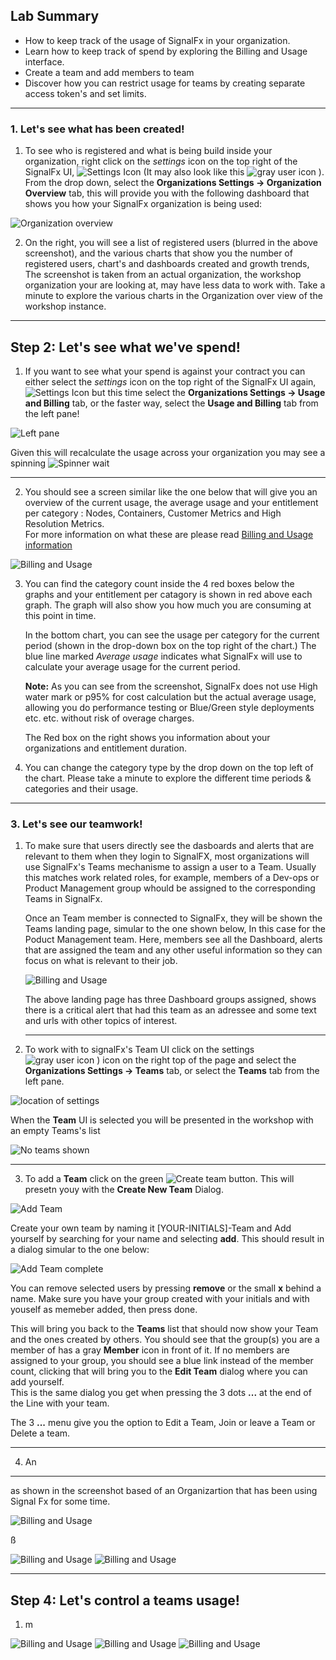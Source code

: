 ## Lab Summary

*  How to keep track of the usage of SignalFx in your organization.
*  Learn how to keep track of spend by exploring the Billing and Usage interface.
*  Create a team and add members to team
*  Discover how you can restrict usage for teams by creating separate access token's and set limits.

---

### 1. Let's see what has been created!

1. To see who is registered and what is being build inside your organization, right click on the *settings* icon on the top right of the SignalFx UI,
![Settings Icon](../images/M1-l7-1.jpg)
   (It may also look like this ![gray user icon](../images/M1-l7-2.jpg) ).
   From the drop down, select the **Organizations Settings → Organization Overview** tab, this will provide 
   you with the following dashboard that shows you how your SignalFx organization is being used:
   
![Organization overview](../images/M1-l7-3.jpg)

2. On the right, you will see a list of registered users (blurred in the above screenshot), and the various 
   charts that show you the number of registered users, chart's and dashboards created and growth trends,
   The screenshot is taken from an actual organization, the workshop organization  your are looking at,
   may have less data to work with.
   Take a minute to explore the various charts in the Organization over view of the workshop instance.

***

## Step 2: Let's see what we've spend!
1. If you want to see what your spend is against your contract you can either select the  *settings* icon 
   on the top right of the SignalFx UI again,
![Settings Icon](../images/M1-l7-1.jpg)
   but this time select the **Organizations Settings → Usage and Billing** tab, or the faster way, 
   select the **Usage and Billing** tab from the left pane!

![Left pane](../images/M1-l7-4.jpg)

   Given this will recalculate the usage across your organization you may see a spinning ![Spinner wait](../images/M1-l7-5.jpg)
    
***

2. You should see a screen similar like the one below  that will give you an overview of the current usage, 
   the average usage  and your entitlement per category : Nodes, Containers, Customer Metrics and 
   High Resolution Metrics.  
   For more information on what these are please read [ Billing and Usage information](https://docs.signalfx.com/en/latest/admin-guide/usage.html#viewing-billing-and-usage-information)
 
![Billing and Usage](../images/M1-l7-6.jpg)

3. You can find the category count inside the 4 red boxes below the graphs and your entitlement 
   per catagory is shown in red above each graph. 
   The graph will also show you how much you are consuming at this point in time.
   
   In the bottom chart, you can see the usage per category for the current period (shown in the 
   drop-down box on the top right of the chart.) 
   The blue line marked _Average usage_ indicates what SignalFx will use to calculate your average usage 
   for the current period. 

   **Note:** As you can see from the screenshot, SignalFx does not use High water mark or p95% for 
   cost calculation but the actual average usage, allowing you do performance testing 
   or Blue/Green style deployments etc. etc. without risk of overage charges.  

   The Red box on the right  shows you information about your organizations and entitlement duration.
   
4.  You can change the category type by the drop down on the top left of the chart.
    Please take a minute to explore the different time periods & categories and their usage.

***

### 3. Let's see our teamwork!
1. To make sure that users directly see the dasboards and alerts that are relevant to them when they login to SignalFX, 
   most organizations will use SignalFx's Teams mechanisme to assign a user to a Team.
   Usually this matches work related roles, for example, members of a Dev-ops or Product Management group whould be assigned 
   to the corresponding Teams in SignalFx.

   Once an Team member is connected to SignalFx, they will be shown the Teams landing page, simular to the one shown below, 
   In this case for the Poduct Management team.
   Here, members see all the Dashboard, alerts that are assigned the team and  any other useful information so they
   can focus on what is relevant to their job.

   
   ![Billing and Usage](../images/M1-l7-9.jpg)

   The above landing page has three Dashboard groups assigned, shows there is a critical alert that had this team as an adressee and some text and urls with other topics of interest. 

   ***
   
2. To work with  to signalFx's Team UI click on the settings ![gray user icon](../images/M1-l7-2.jpg) ) icon on the right top of the page and
   select the **Organizations Settings → Teams** tab, or select the **Teams** tab from the left pane.
    
![location of settings](../images/M1-l7-7.jpg)

   When the **Team** UI is selected you will be presented in the workshop with an empty Teams's list 
  
  ![No teams shown](../images/M1-l7-14.jpg)

***  
3. To add a **Team** click on the green ![Create team](../images/M1-l7-15.jpg) button. This will presetn youy with the **Create New Team** Dialog.

![Add Team](../images/M1-l7-16.jpg)

   Create your own team by naming it [YOUR-INITIALS]-Team and Add yourself by searching for your name and selecting **add**.
   This should result in a dialog simular to the one below:

![Add Team complete](../images/M1-l7-17.jpg)

   You can remove selected users by pressing  **remove** or the small **x** behind a name.
   Make sure you have your group created with your initials and with youself  as memeber added, then press done.

   This will bring you back to the **Teams** list that should now show your Team and the ones created by others.
   You should see  that the group(s) you are a member of has a gray **Member** icon in front of it.
   If no members are assigned to your group, you should see a blue link instead of the member count, 
   clicking that will bring you to the **Edit Team** dialog where you can add yourself.   
   This is the same dialog you get when pressing the 3 dots **...**   at the end of the Line with your team.

   The 3 **...** menu give you the option to Edit a Team, Join or leave a Team or Delete a team.
   
   ***

4. An









***

   as shown 
   in the screenshot based of an Organizartion that has been using Signal Fx for some time.
     



![Billing and Usage](../images/M1-l7-8.jpg)

 ß


![Billing and Usage](../images/M1-l7-10.jpg)
![Billing and Usage](../images/M1-l7-11.jpg)

***

## Step 4: Let's control a teams usage!
1. m

![Billing and Usage](../images/M1-l7-13.jpg)
![Billing and Usage](../images/M1-l7-12.jpg)
![Billing and Usage](../images/M1-l7-14.jpg)

